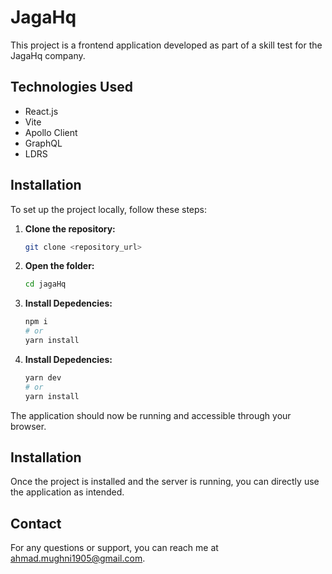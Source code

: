 # JagaHq

This project is a frontend application developed as part of a skill test for the JagaHq company.

## Technologies Used

- React.js
- Vite
- Apollo Client
- GraphQL
- LDRS

## Installation

To set up the project locally, follow these steps:

1. **Clone the repository:**
    ```bash
    git clone <repository_url>

2. **Open the folder:** 
    ```bash
    cd jagaHq

3. **Install Depedencies:** 
    ```bash
    npm i
    # or
    yarn install

4. **Install Depedencies:** 
    ```bash 
    yarn dev 
    # or
    yarn install 

The application should now be running and accessible through your browser.

## Installation

Once the project is installed and the server is running, you can directly use the application as intended.

## Contact
For any questions or support, you can reach me at ahmad.mughni1905@gmail.com.

